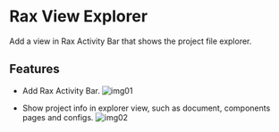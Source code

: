 # Rax View Explorer

Add a view in Rax Activity Bar that shows the project file explorer.

## Features

- Add Rax Activity Bar.
![img01](https://img.alicdn.com/tfs/TB1bls0Cbj1gK0jSZFuXXcrHpXa-1944-1368.png)

- Show project info in explorer view, such as document, components pages and configs.
![img02](https://img.alicdn.com/tfs/TB14Ro5CXY7gK0jSZKzXXaikpXa-600-443.gif)